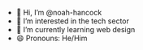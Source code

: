 - 👋 Hi, I’m @noah-hancock
- 👀 I’m interested in the tech sector
- 🌱 I’m currently learning web design
- 😄 Pronouns: He/Him

<!---
noah-hancock/noah-hancock is a ✨ special ✨ repository because its `README.md` (this file) appears on your GitHub profile.
You can click the Preview link to take a look at your changes.
--->
